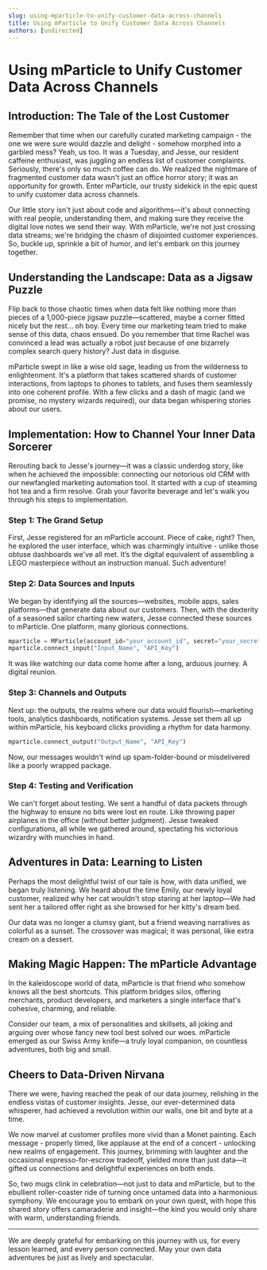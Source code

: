 ```yaml
---
slug: using-mparticle-to-unify-customer-data-across-channels
title: Using mParticle to Unify Customer Data Across Channels
authors: [undirected]
---
```



# Using mParticle to Unify Customer Data Across Channels

## Introduction: The Tale of the Lost Customer

Remember that time when our carefully curated marketing campaign - the one we were sure would dazzle and delight - somehow morphed into a garbled mess? Yeah, us too. It was a Tuesday, and Jesse, our resident caffeine enthusiast, was juggling an endless list of customer complaints. Seriously, there's only so much coffee can do. We realized the nightmare of fragmented customer data wasn't just an office horror story; it was an opportunity for growth. Enter mParticle, our trusty sidekick in the epic quest to unify customer data across channels.

Our little story isn't just about code and algorithms—it's about connecting with real people, understanding them, and making sure they receive the digital love notes we send their way. With mParticle, we're not just crossing data streams; we're bridging the chasm of disjointed customer experiences. So, buckle up, sprinkle a bit of humor, and let's embark on this journey together.

## Understanding the Landscape: Data as a Jigsaw Puzzle

Flip back to those chaotic times when data felt like nothing more than pieces of a 1,000-piece jigsaw puzzle—scattered, maybe a corner fitted nicely but the rest... oh boy. Every time our marketing team tried to make sense of this data, chaos ensued. Do you remember that time Rachel was convinced a lead was actually a robot just because of one bizarrely complex search query history? Just data in disguise.

mParticle swept in like a wise old sage, leading us from the wilderness to enlightenment. It's a platform that takes scattered shards of customer interactions, from laptops to phones to tablets, and fuses them seamlessly into one coherent profile. With a few clicks and a dash of magic (and we promise, no mystery wizards required), our data began whispering stories about our users.

## Implementation: How to Channel Your Inner Data Sorcerer

Rerouting back to Jesse's journey—it was a classic underdog story, like when he achieved the impossible: connecting our notorious old CRM with our newfangled marketing automation tool. It started with a cup of steaming hot tea and a firm resolve. Grab your favorite beverage and let's walk you through his steps to implementation.

### Step 1: The Grand Setup

First, Jesse registered for an mParticle account. Piece of cake, right? Then, he explored the user interface, which was charmingly intuitive - unlike those obtuse dashboards we've all met. It’s the digital equivalent of assembling a LEGO masterpiece without an instruction manual. Such adventure!

### Step 2: Data Sources and Inputs

We began by identifying all the sources—websites, mobile apps, sales platforms—that generate data about our customers. Then, with the dexterity of a seasoned sailor charting new waters, Jesse connected these sources to mParticle. One platform, many glorious connections.

```python
mparticle = MParticle(account_id="your_account_id", secret="your_secret_key")
mparticle.connect_input("Input_Name", "API_Key")
```

It was like watching our data come home after a long, arduous journey. A digital reunion.

### Step 3: Channels and Outputs

Next up: the outputs, the realms where our data would flourish—marketing tools, analytics dashboards, notification systems. Jesse set them all up within mParticle, his keyboard clicks providing a rhythm for data harmony.

```python
mparticle.connect_output("Output_Name", "API_Key")
```

Now, our messages wouldn't wind up spam-folder-bound or misdelivered like a poorly wrapped package.

### Step 4: Testing and Verification

We can't forget about testing. We sent a handful of data packets through the highway to ensure no bits were lost en route. Like throwing paper airplanes in the office (without better judgment). Jesse tweaked configurations, all while we gathered around, spectating his victorious wizardry with munchies in hand.

## Adventures in Data: Learning to Listen

Perhaps the most delightful twist of our tale is how, with data unified, we began truly listening. We heard about the time Emily, our newly loyal customer, realized why her cat wouldn't stop staring at her laptop—We had sent her a tailored offer right as she browsed for her kitty's dream bed.

Our data was no longer a clumsy giant, but a friend weaving narratives as colorful as a sunset. The crossover was magical; it was personal, like extra cream on a dessert.

## Making Magic Happen: The mParticle Advantage

In the kaleidoscope world of data, mParticle is that friend who somehow knows all the best shortcuts. This platform bridges silos, offering merchants, product developers, and marketers a single interface that's cohesive, charming, and reliable.

Consider our team, a mix of personalities and skillsets, all joking and arguing over whose fancy new tool best solved our woes. mParticle emerged as our Swiss Army knife—a truly loyal companion, on countless adventures, both big and small.

## Cheers to Data-Driven Nirvana

There we were, having reached the peak of our data journey, relishing in the endless vistas of customer insights. Jesse, our ever-determined data whisperer, had achieved a revolution within our walls, one bit and byte at a time.

We now marvel at customer profiles more vivid than a Monet painting. Each message - properly timed, like applause at the end of a concert - unlocking new realms of engagement. This journey, brimming with laughter and the occasional espresso-for-escrow tradeoff, yielded more than just data—it gifted us connections and delightful experiences on both ends.

So, two mugs clink in celebration—not just to data and mParticle, but to the ebullient roller-coaster ride of turning once untamed data into a harmonious symphony. We encourage you to embark on your own quest, with hope this shared story offers camaraderie and insight—the kind you would only share with warm, understanding friends.

---

We are deeply grateful for embarking on this journey with us, for every lesson learned, and every person connected. May your own data adventures be just as lively and spectacular.
```
